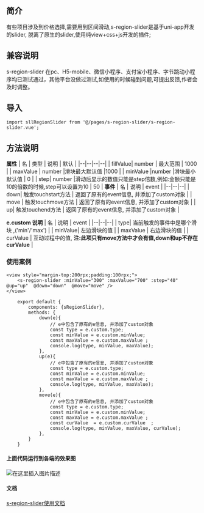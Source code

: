 

## 简介
有些项目涉及到价格选择,需要用到区间滑动,s-region-slider是基于uni-app开发的slider, 脱离了原生的slider,使用纯view+css+js开发的插件;

## 兼容说明
s-region-slider 在pc、H5-mobile、微信小程序、支付宝小程序、字节跳动小程序均已测试通过，其他平台没做过测试,如使用的时候碰到问题,可提出反馈,作者会及时调整。

## 导入
```import sllRegionSlider from '@/pages/s-region-slider/s-region-slider.vue';```

## 方法说明
**属性**
| 名 | 类型	 | 说明	 | 默认	 |
|--|--|--|--|
| fillValue| number | 最大范围 | 1000 |
| maxValue  | number |滑块最大默认值  |1000  |
| minValue  |number  |滑块最小默认值  | 0 |
| step| number |滑动后显示的数值只能是step倍数,例如:金额只能是10的倍数的时候,step可以设置为10  | 50 |
**事件**
| 名 | 说明	 | event	| 
|--|--|--|
| down| 触发touchstart方法 | 返回了原有的event信息, 并添加了custom对象 | 
| move  | 触发touchmove方法 | 返回了原有的event信息, 并添加了custom对象  |
| up| 触发touchend方法  | 返回了原有的event信息, 并添加了custom对象 | 

**e.custom 说明**
| 名 | 说明	 | event	| 
|--|--|--|
| type| 当前触发的事件中是哪个滑块 ,('min'/'max') | 
| minValue| 左边滑块的值 | 
| maxValue | 右边滑块的值  | 
| curValue  | 互动过程中的值, **注:此项只有move方法中才会有值,down和up不存在curValue**    |
### 使用案例
```
<view style="margin-top:200rpx;padding:100rpx;">
	<s-region-slider :minValue="300" :maxValue="700" :step="40" @up="up"  @down="down"  @move="move" />
</view>

	export default {
		components: {sRegionSlider},
		methods: {
			down(e){
				// e中包含了原有的e信息, 并添加了custom对象
				const type = e.custom.type;
				const minValue = e.custom.minValue;
				const maxValue = e.custom.maxValue ;
				console.log(type, minValue, maxValue);			
			},
			up(e){
				// e中包含了原有的e信息, 并添加了custom对象
				const type = e.custom.type;
				const minValue = e.custom.minValue;
				const maxValue = e.custom.maxValue ;		
				console.log(type, minValue, maxValue);			
			},
			move(e){
				// e中包含了原有的e信息, 并添加了custom对象
				const type = e.custom.type;
				const minValue = e.custom.minValue;
				const maxValue = e.custom.maxValue ;
				const curValue  = e.custom.curValue  ;	
				console.log(type, minValue, maxValue, curValue);			
			},
		}
	}
```
#### 上面代码运行到各端的效果图
![在这里插入图片描述](https://img-blog.csdnimg.cn/20210520145913167.gif#pic_center)

#### 文档
[s-region-slider使用文档](https://blog.csdn.net/sllailcp/article/details/117075569)


